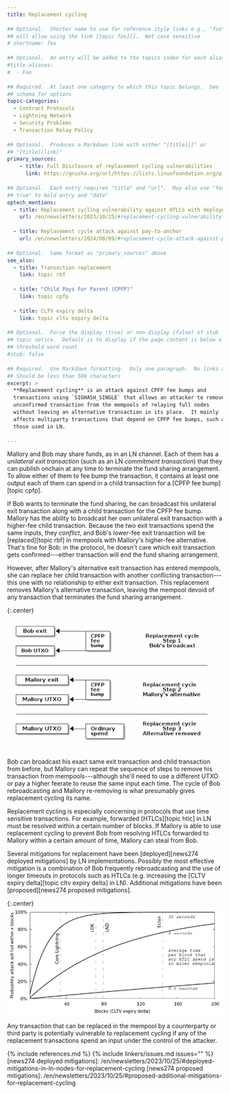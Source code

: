```yaml
---
title: Replacement cycling

## Optional.  Shorter name to use for reference style links e.g., "foo"
## will allow using the link [topic foo][].  Not case sensitive
# shortname: foo

## Optional.  An entry will be added to the topics index for each alias
#title-aliases:
#  - Foo

## Required.  At least one category to which this topic belongs.  See
## schema for options
topic-categories:
  - Contract Protocols
  - Lightning Network
  - Security Problems
  - Transaction Relay Policy

## Optional.  Produces a Markdown link with either "[title][]" or
## "[title](link)"
primary_sources:
    - title: Full Disclosure of replacement cycling vulnerabilities
      link: https://gnusha.org/url/https://lists.linuxfoundation.org/pipermail/bitcoin-dev/2023-October/021999.html

## Optional.  Each entry requires "title" and "url".  May also use "feature:
## true" to bold entry and "date"
optech_mentions:
  - title: Replacement cycling vulnerability against HTLCs with deployed and proposed mitigations
    url: /en/newsletters/2023/10/25/#replacement-cycling-vulnerability-against-htlcs

  - title: Replacement cycle attack against pay-to-anchor
    url: /en/newsletters/2024/08/09/#replacement-cycle-attack-against-pay-to-anchor

## Optional.  Same format as "primary_sources" above
see_also:
  - title: Transaction replacement
    link: topic rbf

  - title: "Child Pays For Parent (CPFP)"
    link: topic cpfp

  - title: CLTV expiry delta
    link: topic cltv expiry delta

## Optional.  Force the display (true) or non-display (false) of stub
## topic notice.  Default is to display if the page.content is below a
## threshold word count
#stub: false

## Required.  Use Markdown formatting.  Only one paragraph.  No links allowed.
## Should be less than 500 characters
excerpt: >
  **Replacement cycling** is an attack against CPFP fee bumps and
  transactions using `SIGHASH_SINGLE` that allows an attacker to remove an
  unconfirmed transaction from the mempools of relaying full nodes
  without leaving an alternative transaction in its place.  It mainly
  affects multiparty transactions that depend on CPFP fee bumps, such as
  those used in LN.

---
```

Mallory and Bob may share funds, as in an LN channel.  Each of them has a
_unilateral exit transaction_ (such as an LN _commitment transaction_)
that they can publish onchain at any time to terminate the fund sharing
arrangement.  To allow either of them to fee bump the transaction, it
contains at least one output each of them can spend in a child
transaction for a [CPFP fee bump][topic cpfp].

If Bob wants to terminate the fund sharing, he can broadcast his
unilateral exit transaction along with a child transaction for the CPFP
fee bump.  Mallory has the
ability to broadcast her own unilateral exit transaction with a
higher-fee child transaction.  Because the two exit transactions spend the same
inputs, they _conflict_, and Bob's lower-fee exit transaction will be
[replaced][topic rbf] in mempools with Mallory's higher-fee alternative.
That's fine for Bob: in the protocol, he doesn't care which exit
transaction gets confirmed---either transaction will end the fund
sharing arrangement.

However, after Mallory's alternative exit transaction has entered
mempools, she can replace her child transaction with another conflicting
transaction---this one with no relationship to either exit transaction.
This replacement removes Mallory's alternative transaction, leaving the
mempool devoid of any transaction that terminates the fund sharing
arrangement.

{:.center}
![Illustration of a replacement cycle attack](/img/posts/2024-08-replacement-cycling.png)

Bob can broadcast his exact same exit transaction and child transaction from
before, but Mallory can repeat the sequence of steps to remove his
transaction from mempools---although she'll need to use a different UTXO
or pay a higher feerate to reuse the same input each time.  The cycle of
Bob rebroadcasting and Mallory re-removing is what presumably gives
replacement cycling its name.

Replacement cycling is especially concerning in protocols that use time
sensitive transactions.  For example, forwarded [HTLCs][topic htlc] in
LN must be resolved within a certain number of blocks.  If Mallory is
able to use replacement cycling to prevent Bob from resolving HTLCs
forwarded to Mallory within a certain amount of time, Mallory can steal
from Bob.

Several mitigations for replacement have been [deployed][news274
deployed mitigations] by LN implementations.  Possibly the most
effective mitigation is a combination of Bob frequently rebroadcasting
and the use of longer timeouts in protocols such as HTLCs (e.g.
increasing the [CLTV expiry delta][topic cltv expiry delta] in LN).
Additional mitigations have been [proposed][news274 proposed
mitigations].

{:.center}
![Effectiveness of rebroadcast and higher CLTV expiry delta](/img/posts/2023-10-cltv-expiry-delta-cycling.png)

Any transaction that can be replaced in the mempool by a counterparty or
third party is potentially vulnerable to replacement cycling if any of
the replacement transactions spend an input under the control of the
attacker.

{% include references.md %}
{% include linkers/issues.md issues="" %}
[news274 deployed mitigations]: /en/newsletters/2023/10/25/#deployed-mitigations-in-ln-nodes-for-replacement-cycling
[news274 proposed mitigations]: /en/newsletters/2023/10/25/#proposed-additional-mitigations-for-replacement-cycling
